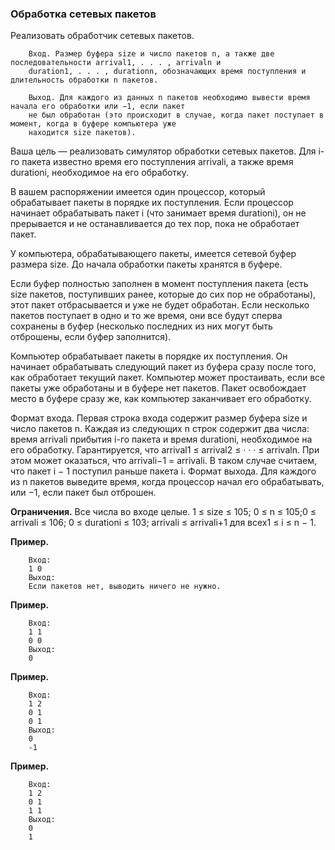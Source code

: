 ### Обработка сетевых пакетов

Реализовать обработчик сетевых пакетов.

        Вход. Размер буфера size и число пакетов n, а также две последовательности arrival1, . . . , arrivaln и
        duration1, . . . , durationn, обозначающих время поступления и длительность обработки n пакетов.
        
        Выход. Для каждого из данных n пакетов необходимо вывести время начала его обработки или −1, если пакет
        не был обработан (это происходит в случае, когда пакет поступает в момент, когда в буфере компьютера уже
        находится size пакетов).

Ваша цель — реализовать симулятор обработки сетевых пакетов.
Для i-го пакета известно время его
поступления arrivali, а также время durationi, необходимое на его обработку.

В вашем распоряжении
имеется один процессор, который
обрабатывает пакеты в порядке их
поступления. Если процессор начинает обрабатывать пакет i (что
занимает время durationi), он не прерывается и не останавливается
до тех пор, пока не обработает пакет.

У компьютера, обрабатывающего пакеты, имеется сетевой буфер
размера size. До начала обработки пакеты хранятся в буфере.

Если буфер полностью заполнен в момент поступления пакета (есть size пакетов, поступивших ранее, которые до сих пор не обработаны), этот
пакет отбрасывается и уже не будет обработан. Если несколько пакетов поступает в одно и то же время, они все будут сперва сохранены в
буфер (несколько последних из них могут быть отброшены, если буфер заполнится).

Компьютер обрабатывает пакеты в порядке их поступления. Он
начинает обрабатывать следующий пакет из буфера сразу после того,
как обработает текущий пакет. Компьютер может простаивать, если
все пакеты уже обработаны и в буфере нет пакетов. Пакет освобождает место в буфере сразу же, как компьютер заканчивает его обработку.

Формат входа. Первая строка входа содержит размер буфера size и
число пакетов n. Каждая из следующих n строк содержит два
числа: время arrivali прибытия i-го пакета и время durationi,
необходимое на его обработку. Гарантируется, что arrival1 ≤
arrival2 ≤ · · · ≤ arrivaln. При этом может оказаться, что
arrivali−1 = arrivali.
В таком случае считаем, что пакет i − 1 поступил раньше пакета i.
Формат выхода. Для каждого из n пакетов выведите время, когда
процессор начал его обрабатывать, или −1, если пакет был отброшен.

**Ограничения.** Все числа во входе целые. 1 ≤ size ≤ 105; 0 ≤ n ≤ 105;0 ≤ arrivali ≤ 106; 0 ≤ durationi ≤ 103; arrivali ≤ arrivali+1 для всех1 ≤ i ≤ n − 1.

**Пример.**

        Вход:
        1 0
        Выход:
        Если пакетов нет, выводить ничего не нужно.
  
**Пример.**

        Вход:
        1 1
        0 0
        Выход:
        0

**Пример.**

        Вход:
        1 2
        0 1
        0 1
        Выход:
        0
        -1
        

**Пример.**

        Вход:
        1 2
        0 1
        1 1
        Выход:
        0
        1
